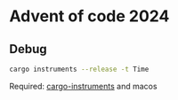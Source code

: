 # Advent of code 2024

## Debug

```sh
cargo instruments --release -t Time
```

Required: [cargo-instruments](https://crates.io/crates/cargo-instruments) and macos

